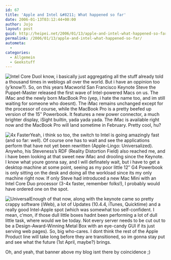 ```yaml
---
id: 67
title: 'Apple and Intel &#8211; What happened so far'
date: 2006-01-13T03:12:44+00:00
author: Jojo
layout: post
guid: http://heipei.net/2006/01/13/apple-and-intel-what-happened-so-far/
permalink: /2006/01/13/apple-and-intel-what-happened-so-far/
autometa:
  - 
categories:
  - Allgemein
  - Geekstuff
---
```

<img data-echo="/weblog/intel-core-duo.png" alt="Intel Core Duo" class="alignleft" />I know, i basically just aggregating all the stuff already told a thousand times in weblogs all over the world. But i have an oppinion too (y&#8217;know?). So, on this years Macworld San Francisco Keynote Steve the Puppet-Master released the first wave of Intel-powered Macs on us. The iMac and the newly born MacBook Pro (yep, i hate the name too, and im still waiting for someone who doesnt). The iMac remains unchanged except for the processor of course, while the MacBook Pro is a pretty beefed up version of the 15&#8243; Powerbook. It features a new power connector, a much brighter display, iSight builtin, yada yada yada. The iMac is available right now and the MacBook Pro will land sometime in February. Pretty cool, hu?
  
<img data-echo="/weblog/intel4xfaster.png" alt="4x Faster" class="alignleft" />Yeah, i think so too, the switch to Intel is going amazingly fast (and so far: well). Of course one has to wait and see the applications perform that have not yet been rewritten (Apple-Lingo: Universalized). Anywho, his Steveness&#8217;s RDF (Reality Distortion Field) also reached me, and i have been looking at that sweet new iMac and drooling since the Keynote. I know what youre gonna say, and I will definately wait, but i have to get a desktop machine at some point, seeing as my poor little 12&#8243; G4 Powerbook is only sitting on the desk and doing all the workload since its my only machine right now. If only Steve had introduced a new Mac Mini with an Intel Core Duo processor (3-4x faster, remember folks!), I probably would have ordered one on the spot.
  
<img data-echo="/weblog/macosxuniversal.png" alt="Universal" class="alignleft" />Enough of that now, along with the keynote came so pretty crappy software (iWeb), a lot of Updates (10.4.4, iTunes, Quicktime) and a really good Intel-Apple spot (which was somewhat too self-confident. I mean, c&#8217;mon, if those dull little boxes hadnt been performing a lot of dull little task, where would we be today. Not every server needs to be cut out to be a Design-Award-Winning Metal Box with an eye-candy GUI if its just serving web pages). So, big who-cares. I dont think the rest of the Apple Product line will take long before they are transitioned, so im gonna stay put and see what the future (1st April, maybe?) brings.
  
Oh, and yeah, that banner above my blog isnt there by coincidence ;)
